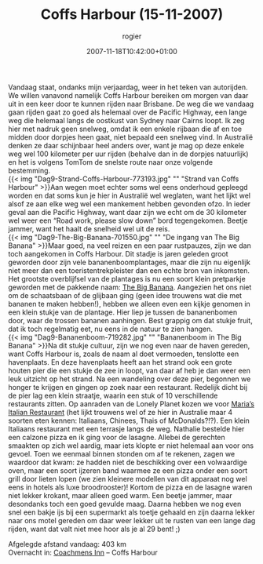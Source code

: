 ﻿---
title: Coffs Harbour (15-11-2007)
author: rogier
type: post
date: 2007-11-18T10:42:00+01:00
url: /weblog/2007/11/18/coffs-harbour-15-11-2007/
commentFolder: 2007-11-18-coffs-harbour-15-11-2007
categories:
- Vakantie
tags:
- Australie
resources:
- src: Dag9-Strand-Coffs-Harbour-773193.jpg
  title: Strand van Coffs Harbour
- src: Dag9-The-Big-Banana-701550.jpg
  title: De ingang van The Big Banana
- src: Dag9-Bananenboom-719282.jpg
  title: Bananenboom in The Big Banana

---
Vandaag staat, ondanks mijn verjaardag, weer in het teken van autorijden. We willen vanavond namelijk Coffs Harbour bereiken om morgen van daar uit in een keer door te kunnen rijden naar Brisbane. De weg die we vandaag gaan rijden gaat zo goed als helemaal over de Pacific Highway, een lange weg die helemaal langs de oostkust van Sydney naar Cairns loopt. Ik zeg hier met nadruk geen snelweg, omdat ik een enkele rijbaan die af en toe midden door dorpjes heen gaat, niet bepaald een snelweg vind. In Australië denken ze daar schijnbaar heel anders over, want je mag op deze enkele weg wel 100 kilometer per uur rijden (behalve dan in de dorpjes natuurlijk) en het is volgens TomTom de snelste route naar onze volgende bestemming.  
{{< img "Dag9-Strand-Coffs-Harbour-773193.jpg" ""  "Strand van Coffs Harbour" >}}Aan wegen moet echter soms wel eens onderhoud gepleegd worden en dat soms kun je hier in Australië wel weglaten, want het lijkt wel alsof ze aan elke weg wel een mankement hebben gevonden ofzo. In ieder geval aan die Pacific Highway, want daar zijn we echt om de 30 kilometer wel weer een “Road work, please slow down” bord tegengekomen. Beetje jammer, want het haalt de snelheid wel uit de reis.  
{{< img "Dag9-The-Big-Banana-701550.jpg" ""  "De ingang van The Big Banana" >}}Maar goed, na veel reizen en een paar rustpauzes, zijn we dan toch aangekomen in Coffs Harbour. Dit stadje is jaren geleden groot geworden door zijn vele bananenboomplantages, maar die zijn nu eigenlijk niet meer dan een toeristentrekpleister dan een echte bron van inkomsten. Het grootste overblijfsel van de plantages is nu een soort klein pretparkje geworden met de pakkende naam: [The Big Banana](http://www.bigbanana.com). Aangezien het ons niet om de schaatsbaan of de glijbaan ging (geen idee trouwens wat die met bananen te maken hebben!), hebben we alleen even een kijkje genomen in een klein stukje van de plantage. Hier liep je tussen de bananenbomen door, waar de trossen bananen aanhingen. Best grappig om dat stukje fruit, dat ik toch regelmatig eet, nu eens in de natuur te zien hangen.  
{{< img "Dag9-Bananenboom-719282.jpg" ""  "Bananenboom in The Big Banana" >}}Na dit stukje cultuur, zijn we nog even naar de haven gereden, want Coffs Harbour is, zoals de naam al doet vermoeden, tenslotte een havenplaats. En deze havenplaats heeft aan het strand ook een grote houten pier die een stukje de zee in loopt, van daar af heb je dan weer een leuk uitzicht op het strand. Na een wandeling over deze pier, begonnen we honger te krijgen en gingen op zoek naar een restaurant. Redelijk dicht bij de pier lag een klein straatje, waarin een stuk of 10 verschillende restaurants zitten. Op aanraden van de Lonely Planet kozen we voor [Maria’s Italian Restaurant](http://www.mariarestaurant.com.au) (het lijkt trouwens wel of ze hier in Australie maar 4 soorten eten kennen: Italiaans, Chinees, Thais of McDonalds?!?). Een klein Italiaans restaurant met een terrasje langs de weg. Nathalie bestelde hier een calzone pizza en ik ging voor de lasagne. Allebei de gerechten smaakten op zich wel aardig, maar iets klopte er niet helemaal aan voor ons gevoel. Toen we eenmaal binnen stonden om af te rekenen, zagen we waardoor dat kwam: ze hadden niet de beschikking over een volwaardige oven, maar een soort ijzeren band waarmee ze een pizza onder een soort grill door lieten lopen (we zien kleinere modellen van dit apparaat nog wel eens in hotels als luxe broodrooster)! Kortom de pizza en de lasagne waren niet lekker krokant, maar alleen goed warm. Een beetje jammer, maar desondanks toch een goed gevulde maag. Daarna hebben we nog even snel een bakje ijs bij een supermarkt als toetje gehaald en zijn daarna lekker naar ons motel gereden om daar weer lekker uit te rusten van een lange dag rijden, want dat valt niet mee hoor als je al 29 bent! ;)  

Afgelegde afstand vandaag: 403 km  
Overnacht in: [Coachmens Inn](http://www.coachmensinn.com/) – Coffs Harbour
